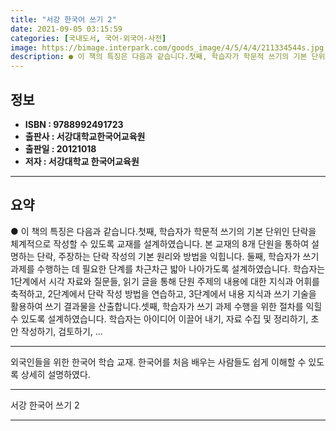 ```yaml
---
title: "서강 한국어 쓰기 2"
date: 2021-09-05 03:15:59
categories: [국내도서, 국어-외국어-사전]
image: https://bimage.interpark.com/goods_image/4/5/4/4/211334544s.jpg
description: ● 이 책의 특징은 다음과 같습니다.첫째, 학습자가 학문적 쓰기의 기본 단위인 단락을 체계적으로 작성할 수 있도록 교재를 설계하였습니다. 본 교재의 8개 단원을 통하여 설명하는 단락, 주장하는 단락 작성의 기본 원리와 방법을 익힙니다. 둘째, 학습자가 쓰기 과제를 수행하는 데 필요한
---
```


## **정보**

- **ISBN : 9788992491723**
- **출판사 : 서강대학교한국어교육원**
- **출판일 : 20121018**
- **저자 : 서강대학교 한국어교육원**

------



## **요약**

●  이 책의 특징은 다음과 같습니다.첫째, 학습자가 학문적 쓰기의 기본 단위인 단락을 체계적으로 작성할 수 있도록 교재를 설계하였습니다. 본 교재의 8개 단원을 통하여 설명하는 단락, 주장하는 단락 작성의 기본 원리와 방법을 익힙니다. 둘째, 학습자가 쓰기 과제를 수행하는 데 필요한 단계를 차근차근 밟아 나아가도록 설계하였습니다. 학습자는 1단계에서 시각 자료와 질문들, 읽기 글을 통해 단원 주제의 내용에 대한 지식과 어휘를 축적하고, 2단계에서 단락 작성 방법을 연습하고, 3단계에서 내용 지식과 쓰기 기술을 활용하여 쓰기 결과물을 산출합니다.셋째, 학습자가 쓰기 과제 수행을 위한 절차를 익힐 수 있도록 설계하였습니다. 학습자는 아이디어 이끌어 내기, 자료 수집 및 정리하기, 초안 작성하기, 검토하기, ...

------

외국인들을 위한 한국어 학습 교재. 한국어를 처음 배우는 사람들도 쉽게 이해할 수 있도록 상세히 설명하였다.

------


서강 한국어 쓰기 2 

------


